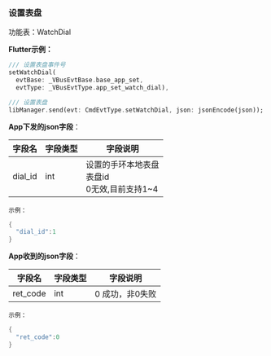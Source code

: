### 设置表盘

功能表：WatchDial

**Flutter示例：**

```dart
/// 设置表盘事件号
setWatchDial(
  evtBase: _VBusEvtBase.base_app_set,
  evtType: _VBusEvtType.app_set_watch_dial),

/// 设置表盘
libManager.send(evt: CmdEvtType.setWatchDial, json: jsonEncode(json));
```



**App下发的json字段**：

| 字段名  | 字段类型 | 字段说明                                               |
| ------- | -------- | ------------------------------------------------------ |
| dial_id | int      | 设置的手环本地表盘<br />表盘id<br />0无效,目前支持1\~4 |

`示例：`

```c
{
  "dial_id":1
}
```



**App收到的json字段**：

| 字段名   | 字段类型 | 字段说明           |
| -------- | -------- | ------------------ |
| ret_code | int      | 0 成功，非0失败 |

`示例：`

```c
{
  "ret_code":0
}
```
